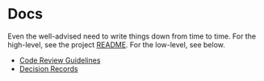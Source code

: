 # Docs

Even the well-advised need to write things down from time to time.
For the high-level, see the project [README](../README.md).
For the low-level, see below.

* [Code Review Guidelines](code_review_guidelines.md)
* [Decision Records](decision_records.md)
